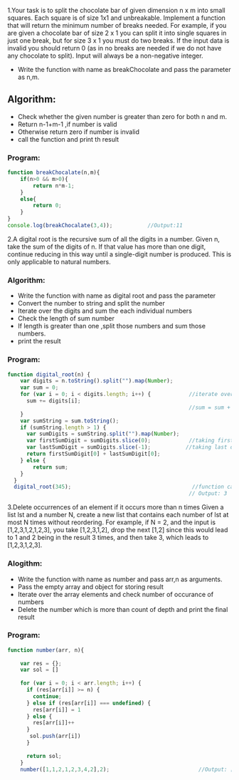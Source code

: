 1.Your task is to split the chocolate bar of given dimension n x m into small squares.
Each square is of size 1x1 and unbreakable.
Implement a function that will return the minimum number of breaks needed.
For example, if you are given a chocolate bar of size 2 x 1 you can split it into single squares in
just one break, but for size 3 x 1 you must do two breaks.
If the input data is invalid you should return 0 (as in no breaks are needed if we do not have any
chocolate to split). Input will always be a non-negative integer.
* Write the function with name as breakChocolate and pass the parameter as n,m.

## Algorithm:
* Check whether the given number is greater than zero for both n and m.
* Return n-1+m-1 ,if number is valid 
* Otherwise return zero if number is invalid 
* call the function and print th result 

### Program:
```js
function breakChocalate(n,m){
    if(n>0 && m>0){
        return n*m-1;                  
    }
    else{
        return 0;
    }
}           
console.log(breakChocalate(3,4));           //Output:11                    
```

2.A digital root is the recursive sum of all the digits in a number. Given n, take the sum of the digits
of n. If that value has more than one digit, continue reducing in this way until a single-digit number
is produced. This is only applicable to natural numbers.

### Algorithm:
* Write the function with name as digital root and pass the parameter
* Convert the number to string and split the number 
* Iterate over the digits and sum the each individual numbers
* Check the length of sum number
* If length is greater than one ,split those numbers and sum those numbers.
* print the result

### Program:
```js
function digital_root(n) {
    var digits = n.toString().split("").map(Number);
    var sum = 0;
    for (var i = 0; i < digits.length; i++) {            //iterate over the digits
      sum += digits[i]; 
                                                         //sum = sum + digits[i]
    }
    var sumString = sum.toString();
    if (sumString.length > 1) {
      var sumDigits = sumString.split("").map(Number);
      var firstSumDigit = sumDigits.slice(0);            //taking first digit
      var lastSumDigit = sumDigits.slice(-1);           //taking last digit 
      return firstSumDigit[0] + lastSumDigit[0]; 
    } else {
        return sum;
    }
  }
  digital_root(345);                                      //function call 
                                                         // Output: 3
```
3.Delete occurrences of an element if it occurs more than n times
Given a list lst and a number N, create a new list that contains each number of lst at most N times
without reordering. For example, if N = 2, and the input is [1,2,3,1,2,1,2,3], you take [1,2,3,1,2],
drop the next [1,2] since this would lead to 1 and 2 being in the result 3 times, and then take 3,
which leads to [1,2,3,1,2,3].

### Alogithm:
* Write the function with name as number and pass arr,n as arguments.
* Pass the empty array and object for storing result 
* Iterate over the array elements and check number of occurance of numbers
* Delete the number which is more than count of depth and print the final result

### Program:
```js
function number(arr, n){
  
    var res = {};
    var sol = []
    
    for (var i = 0; i < arr.length; i++) {
      if (res[arr[i]] >= n) {
        continue;
      } else if (res[arr[i]] === undefined) {
        res[arr[i]] = 1
      } else {
        res[arr[i]]++
      }
       sol.push(arr[i])
      }
    
      return sol;
    } 
    number([1,1,2,1,2,3,4,2],2);                            //Output: [1, 1, 2, 2, 3, 4]

```